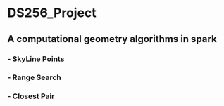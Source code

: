 # DS256_Project

## A computational geometry algorithms in spark

### - SkyLine Points
### - Range Search
### - Closest Pair
